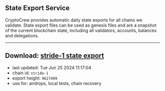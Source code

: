 ## State Export Service
CryptoCrew provides automatic daily state exports for all chains we validate. State export files can be used as genesis files and are a snapshot of the current blockchain state, including all validators, accounts, balances and delegations.

---
**Download: [stride-1 state export](https://dl-eu2.ccvalidators.com/SERVICE/stride/stride-1_export_9627499.json)**
---

- last updated: Tue Jun 25 2024 11:17:04
- chain id: `stride-1`
- export height: `9627499`
- use for: airdrops, local tests, chain recovery
